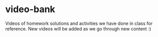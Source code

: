 # video-bank

Videos of homework solutions and activities we have done in class for reference. New videos will be added as we go through new content :) 